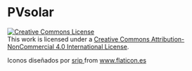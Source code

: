 # PVsolar

<a rel="license" href="http://creativecommons.org/licenses/by-nc/4.0/"><img alt="Creative Commons License" style="border-width:0" src="https://i.creativecommons.org/l/by-nc/4.0/88x31.png" /></a><br />This work is licensed under a <a rel="license" href="http://creativecommons.org/licenses/by-nc/4.0/">Creative Commons Attribution-NonCommercial 4.0 International License</a>.

<div>Iconos diseñados por <a href="https://www.flaticon.es/autores/srip" title="srip">srip
</a> from <a href="https://www.flaticon.es/" title="Flaticon">www.flaticon.es</a></div>
